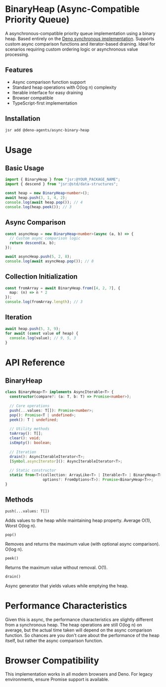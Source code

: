 # BinaryHeap (Async-Compatible Priority Queue)

A asynchronous-compatible priority queue implementation using a binary heap. Based entirely on the [Deno synchronous implementation](https://jsr.io/@std/data-structures/doc/~/BinaryHeap).  Supports custom async comparison functions and iterator-based draining. Ideal for scenarios requiring custom ordering logic or asynchronous value processing.

## Features

- Async comparison function support
- Standard heap operations with O(log n) complexity
- Iterable interface for easy draining
- Browser compatible
- TypeScript-first implementation

## Installation

```bash
jsr add @deno-agents/async-binary-heap
```
# Usage

## Basic Usage

```typescript
import { BinaryHeap } from "jsr:@YOUR_PACKAGE_NAME";
import { descend } from "jsr:@std/data-structures";

const heap = new BinaryHeap<number>();
await heap.push(3, 1, 4, 2);
console.log(await heap.pop()); // 4
console.log(heap.peek()); // 3
```

## Async Comparison

```typescript
const asyncHeap = new BinaryHeap<number>(async (a, b) => {
  // Custom async comparison logic
  return descend(a, b);
});

await asyncHeap.push(5, 2, 8);
console.log(await asyncHeap.pop()); // 8
```

## Collection Initialization

```typescript
const fromArray = await BinaryHeap.from([4, 2, 7], {
  map: (n) => n * 2
});
console.log(fromArray.length); // 3
```

## Iteration

```typescript
await heap.push(5, 3, 9);
for await (const value of heap) {
  console.log(value); // 9, 5, 3
}
```

# API Reference

## BinaryHeap

```typescript
class BinaryHeap<T> implements AsyncIterable<T> {
  constructor(compare?: (a: T, b: T) => Promise<number>);
  
  // Core operations
  push(...values: T[]): Promise<number>;
  pop(): Promise<T | undefined>;
  peek(): T | undefined;
  
  // Utility methods
  toArray(): T[];
  clear(): void;
  isEmpty(): boolean;
  
  // Iteration
  drain(): AsyncIterableIterator<T>;
  [Symbol.asyncIterator](): AsyncIterableIterator<T>;
  
  // Static constructor
  static from<T>(collection: ArrayLike<T> | Iterable<T> | BinaryHeap<T>, 
                 options?: FromOptions<T>): Promise<BinaryHeap<T>>;
}
```
## Methods

`push(...values: T[])`

Adds values to the heap while maintaining heap property. Average O(1), Worst O(log n).

`pop()`

Removes and returns the maximum value (with optional async comparison). O(log n).

`peek()`

Returns the maximum value without removal. O(1).

`drain()`

Async generator that yields values while emptying the heap.

# Performance Characteristics

Given this is async, the performance characteristics are slightly different from a synchronous heap. The heap operations are still O(log n) on average, but the actual time taken will depend on the async comparison function. So chances are you don't care about the performance of the heap itself, but rather the async comparison function.

# Browser Compatibility

This implementation works in all modern browsers and Deno. For legacy environments, ensure Promise support is available.

